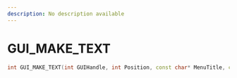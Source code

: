 ```yaml
---
description: No description available 
---
```


# GUI_MAKE_TEXT

```cpp
int GUI_MAKE_TEXT(int GUIHandle, int Position, const char* MenuTitle, const char* GXTText, float _Unk4);
```